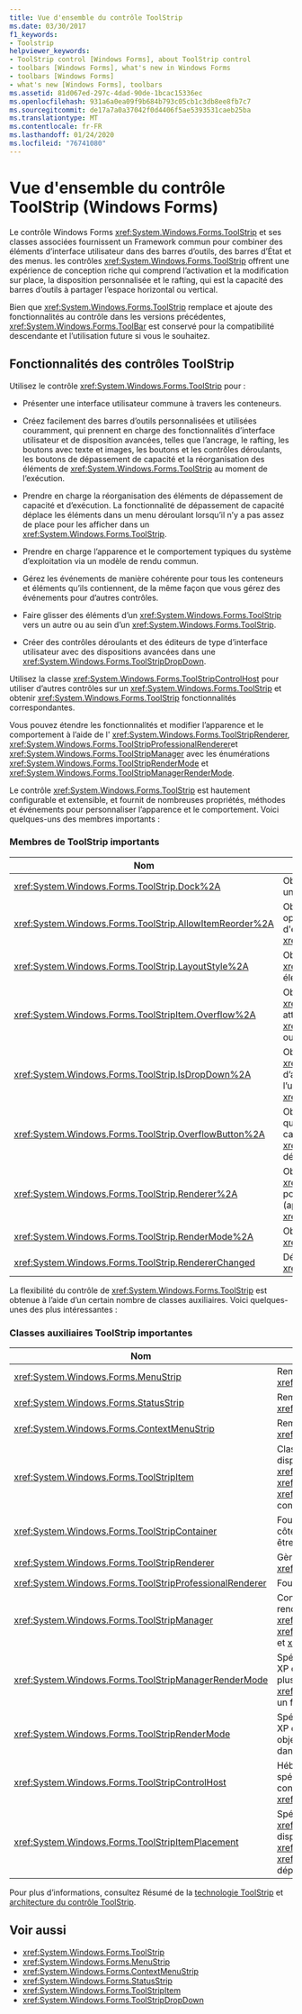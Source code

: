 ```yaml
---
title: Vue d'ensemble du contrôle ToolStrip
ms.date: 03/30/2017
f1_keywords:
- Toolstrip
helpviewer_keywords:
- ToolStrip control [Windows Forms], about ToolStrip control
- toolbars [Windows Forms], what's new in Windows Forms
- toolbars [Windows Forms]
- what's new [Windows Forms], toolbars
ms.assetid: 81d067ed-297c-4dad-90de-1bcac15336ec
ms.openlocfilehash: 931a6a0ea09f9b684b793c05cb1c3db8ee8fb7c7
ms.sourcegitcommit: de17a7a0a37042f0d4406f5ae5393531caeb25ba
ms.translationtype: MT
ms.contentlocale: fr-FR
ms.lasthandoff: 01/24/2020
ms.locfileid: "76741080"
---
```

# <a name="toolstrip-control-overview-windows-forms"></a>Vue d'ensemble du contrôle ToolStrip (Windows Forms)
Le contrôle Windows Forms <xref:System.Windows.Forms.ToolStrip> et ses classes associées fournissent un Framework commun pour combiner des éléments d’interface utilisateur dans des barres d’outils, des barres d’État et des menus. les contrôles <xref:System.Windows.Forms.ToolStrip> offrent une expérience de conception riche qui comprend l’activation et la modification sur place, la disposition personnalisée et le rafting, qui est la capacité des barres d’outils à partager l’espace horizontal ou vertical.  
  
 Bien que <xref:System.Windows.Forms.ToolStrip> remplace et ajoute des fonctionnalités au contrôle dans les versions précédentes, <xref:System.Windows.Forms.ToolBar> est conservé pour la compatibilité descendante et l’utilisation future si vous le souhaitez.  
  
## <a name="features-of-the-toolstrip-controls"></a>Fonctionnalités des contrôles ToolStrip  
 Utilisez le contrôle <xref:System.Windows.Forms.ToolStrip> pour :  
  
- Présenter une interface utilisateur commune à travers les conteneurs.  
  
- Créez facilement des barres d’outils personnalisées et utilisées couramment, qui prennent en charge des fonctionnalités d’interface utilisateur et de disposition avancées, telles que l’ancrage, le rafting, les boutons avec texte et images, les boutons et les contrôles déroulants, les boutons de dépassement de capacité et la réorganisation des éléments de <xref:System.Windows.Forms.ToolStrip> au moment de l’exécution.  
  
- Prendre en charge la réorganisation des éléments de dépassement de capacité et d’exécution. La fonctionnalité de dépassement de capacité déplace les éléments dans un menu déroulant lorsqu’il n’y a pas assez de place pour les afficher dans un <xref:System.Windows.Forms.ToolStrip>.  
  
- Prendre en charge l’apparence et le comportement typiques du système d’exploitation via un modèle de rendu commun.  
  
- Gérez les événements de manière cohérente pour tous les conteneurs et éléments qu’ils contiennent, de la même façon que vous gérez des événements pour d’autres contrôles.  
  
- Faire glisser des éléments d’un <xref:System.Windows.Forms.ToolStrip> vers un autre ou au sein d’un <xref:System.Windows.Forms.ToolStrip>.  
  
- Créer des contrôles déroulants et des éditeurs de type d’interface utilisateur avec des dispositions avancées dans une <xref:System.Windows.Forms.ToolStripDropDown>.  
  
 Utilisez la classe <xref:System.Windows.Forms.ToolStripControlHost> pour utiliser d’autres contrôles sur un <xref:System.Windows.Forms.ToolStrip> et obtenir <xref:System.Windows.Forms.ToolStrip> fonctionnalités correspondantes.  
  
 Vous pouvez étendre les fonctionnalités et modifier l’apparence et le comportement à l’aide de l' <xref:System.Windows.Forms.ToolStripRenderer>, <xref:System.Windows.Forms.ToolStripProfessionalRenderer>et <xref:System.Windows.Forms.ToolStripManager> avec les énumérations <xref:System.Windows.Forms.ToolStripRenderMode> et <xref:System.Windows.Forms.ToolStripManagerRenderMode>.  
  
 Le contrôle <xref:System.Windows.Forms.ToolStrip> est hautement configurable et extensible, et fournit de nombreuses propriétés, méthodes et événements pour personnaliser l’apparence et le comportement. Voici quelques-uns des membres importants :  
  
### <a name="important-toolstrip-members"></a>Membres de ToolStrip importants  
  
|Nom|Description|  
|----------|-----------------|  
|<xref:System.Windows.Forms.ToolStrip.Dock%2A>|Obtient ou définit le bord du conteneur parent auquel un <xref:System.Windows.Forms.ToolStrip> est ancré.|  
|<xref:System.Windows.Forms.ToolStrip.AllowItemReorder%2A>|Obtient ou définit une valeur qui indique si des opérations de glisser-déplacer et de réorganisation d'éléments sont traitées en privé par la classe <xref:System.Windows.Forms.ToolStrip>.|  
|<xref:System.Windows.Forms.ToolStrip.LayoutStyle%2A>|Obtient ou définit une valeur indiquant comment le <xref:System.Windows.Forms.ToolStrip> dispose ses éléments.|  
|<xref:System.Windows.Forms.ToolStripItem.Overflow%2A>|Obtient ou définit une valeur indiquant si une <xref:System.Windows.Forms.ToolStripItem> est attachée au <xref:System.Windows.Forms.ToolStrip> ou <xref:System.Windows.Forms.ToolStripOverflowButton> ou peut flotter entre les deux.|  
|<xref:System.Windows.Forms.ToolStrip.IsDropDown%2A>|Obtient une valeur indiquant si un <xref:System.Windows.Forms.ToolStripItem> affiche d’autres éléments dans une liste déroulante lorsque l’utilisateur clique sur le <xref:System.Windows.Forms.ToolStripItem>.|  
|<xref:System.Windows.Forms.ToolStrip.OverflowButton%2A>|Obtient le <xref:System.Windows.Forms.ToolStripItem>, qui correspond au bouton de dépassement de capacité pour un <xref:System.Windows.Forms.ToolStrip> avec dépassement de capacité activé.|  
|<xref:System.Windows.Forms.ToolStrip.Renderer%2A>|Obtient ou définit un <xref:System.Windows.Forms.ToolStripRenderer> utilisé pour personnaliser l’apparence et le comportement (apparence) d’un <xref:System.Windows.Forms.ToolStrip>.|  
|<xref:System.Windows.Forms.ToolStrip.RenderMode%2A>|Obtient ou définit les styles de peinture à appliquer à <xref:System.Windows.Forms.ToolStrip>.|  
|<xref:System.Windows.Forms.ToolStrip.RendererChanged>|Déclenché en cas de modification de la propriété <xref:System.Windows.Forms.ToolStrip.Renderer%2A>.|  
  
 La flexibilité du contrôle de <xref:System.Windows.Forms.ToolStrip> est obtenue à l’aide d’un certain nombre de classes auxiliaires. Voici quelques-unes des plus intéressantes :  
  
### <a name="important-toolstrip-companion-classes"></a>Classes auxiliaires ToolStrip importantes  
  
|Nom|Description|  
|----------|-----------------|  
|<xref:System.Windows.Forms.MenuStrip>|Remplace et ajoute des fonctionnalités à la classe <xref:System.Windows.Forms.MainMenu>.|  
|<xref:System.Windows.Forms.StatusStrip>|Remplace et ajoute des fonctionnalités à la classe <xref:System.Windows.Forms.StatusBar>.|  
|<xref:System.Windows.Forms.ContextMenuStrip>|Remplace et ajoute des fonctionnalités à la classe <xref:System.Windows.Forms.ContextMenu>.|  
|<xref:System.Windows.Forms.ToolStripItem>|Classe de base abstraite qui gère les événements et la disposition pour tous les éléments qu’un <xref:System.Windows.Forms.ToolStrip>, <xref:System.Windows.Forms.ToolStripControlHost>ou <xref:System.Windows.Forms.ToolStripDropDown> peut contenir.|  
|<xref:System.Windows.Forms.ToolStripContainer>|Fournit un conteneur avec un panneau sur chaque côté du formulaire dans lequel les contrôles peuvent être organisés de différentes façons.|  
|<xref:System.Windows.Forms.ToolStripRenderer>|Gère la fonctionnalité de peinture pour les objets <xref:System.Windows.Forms.ToolStrip>.|  
|<xref:System.Windows.Forms.ToolStripProfessionalRenderer>|Fournit une apparence de style Microsoft Office.|  
|<xref:System.Windows.Forms.ToolStripManager>|Contrôle <xref:System.Windows.Forms.ToolStrip> le rendu et le rafting et la fusion des objets <xref:System.Windows.Forms.MenuStrip>, <xref:System.Windows.Forms.ToolStripDropDownMenu> et <xref:System.Windows.Forms.ToolStripMenuItem>.|  
|<xref:System.Windows.Forms.ToolStripManagerRenderMode>|Spécifie le style de peinture (personnalisé, Windows XP ou Microsoft Office Professionnel) appliqué à plusieurs objets <xref:System.Windows.Forms.ToolStrip> contenus dans un formulaire.|  
|<xref:System.Windows.Forms.ToolStripRenderMode>|Spécifie le style de peinture (personnalisé, Windows XP ou Microsoft Office Professionnel) appliqué à un objet <xref:System.Windows.Forms.ToolStrip> contenu dans un formulaire.|  
|<xref:System.Windows.Forms.ToolStripControlHost>|Héberge d’autres contrôles qui ne sont pas spécifiquement <xref:System.Windows.Forms.ToolStrip> contrôles, mais pour lesquels vous souhaitez <xref:System.Windows.Forms.ToolStrip> fonctionnalité.|  
|<xref:System.Windows.Forms.ToolStripItemPlacement>|Spécifie si un <xref:System.Windows.Forms.ToolStripItem> doit être disposé sur le <xref:System.Windows.Forms.ToolStrip>principal, sur le <xref:System.Windows.Forms.ToolStrip>de dépassement de capacité, ou aucun des trois.|  
  
 Pour plus d’informations, consultez Résumé de la [technologie ToolStrip](toolstrip-technology-summary.md) et [architecture du contrôle ToolStrip](toolstrip-control-architecture.md).  
  
## <a name="see-also"></a>Voir aussi

- <xref:System.Windows.Forms.ToolStrip>
- <xref:System.Windows.Forms.MenuStrip>
- <xref:System.Windows.Forms.ContextMenuStrip>
- <xref:System.Windows.Forms.StatusStrip>
- <xref:System.Windows.Forms.ToolStripItem>
- <xref:System.Windows.Forms.ToolStripDropDown>
